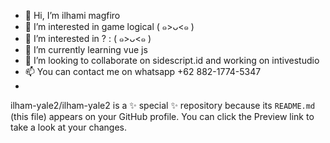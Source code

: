 


- 👋 Hi, I’m ilhami magfiro
- 👀 I’m interested in game logical ( ๑>ᴗ<๑ )
- 👀 I’m interested in ? : ( ๑>ᴗ<๑ )
- 🌱 I’m currently learning vue js 
- 💞️ I’m looking to collaborate on sidescript.id and working on intivestudio
- 📫 You can contact me on whatsapp +62 882-1774-5347
- 

ilham-yale2/ilham-yale2 is a ✨ special ✨ repository because its `README.md` (this file) appears on your GitHub profile.
You can click the Preview link to take a look at your changes.
